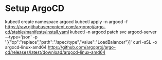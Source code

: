 # Setup ArgoCD

kubectl create namespace argocd
kubectl apply -n argocd -f https://raw.githubusercontent.com/argoproj/argo-cd/stable/manifests/install.yaml
kubectl -n argocd patch svc argocd-server --type='json' -p '[{"op":"replace","path":"/spec/type","value":"LoadBalancer"}]'
curl -sSL -o argocd-linux-amd64 https://github.com/argoproj/argo-cd/releases/latest/download/argocd-linux-amd64


